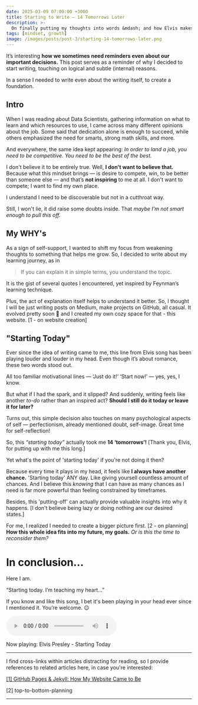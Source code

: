 ```yaml
---
date: 2025-03-09 07:00:00 +3000
title: Starting to Write — 14 Tomorrows Later
description: >-
  On finally putting my thoughts into words &mdash; and how Elvis makes me believe in endless possibilities.
tags: [mindset, growth]
image: /images/posts/post-3/starting-14-tomorrows-later.png
---
```


It’s interesting **how we sometimes need reminders even about our important decisions.** This post serves as a reminder of why I decided to start writing, touching on logical and subtle (internal) reasons.

In a sense I needed to write even about the writing itself, to create a foundation.

## Intro

When I was reading about Data Scientists, gathering information on what to learn and which resources to use, I came across many different opinions about the job. Some said that dedication alone is enough to succeed, while others emphasized the need for smarts, strong math skills, and more.

And everywhere, the same idea kept appearing: _In order to land a job, you need to be competitive. You need to be the best of the best._

I don't believe it to be entirely true. Well, **I don't want to believe that.** Because what this mindset brings &mdash; is desire to compete, win, to be better than someone else &mdash; and that’s **not inspiring** to me at all. I don't want to compete; I want to find my own place.

<p class="notation">I understand I need to be discoverable but not in a cutthroat way.</p>

Still, I won't lie, it did raise some doubts inside. That _maybe I’m not smart enough to pull this off._

## My WHY's

As a sign of self-support, I wanted to shift my focus from weakening thoughts to something that helps me grow. So, I decided to write about my learning journey, as in

> If you can explain it in simple terms, you understand the topic.

<p class="notation">It is the gist of several quotes I encountered, yet inspired by Feynman’s learning technique.</p>
Plus, the act of explanation itself helps to understand it better. So, I thought I will be just writing posts on Medium, make projects on GitHub, all casual. It evolved pretty soon 🤭 and I created my own cozy space for that - this website. [1 - on website creation]

## "Starting Today"

Ever since the idea of writing came to me, this line from Elvis song has been playing louder and louder in my head. Even though it’s about romance, these two words stood out.

All too familiar motivational lines — ‘Just do it!’ ‘Start now!’ — yes, yes, I know.

But what if I had the spark, and it slipped? And suddenly, writing feels like another _to-do_ rather than an inspired act? **Should I still do it today or leave it for later?**

Turns out, this simple decision also touches on many psychological aspects of self — perfectionism, already mentioned doubt, self-image. Great time for self-reflection!

So, this _“starting today”_ actually took me **14 ‘tomorrows’!** [Thank you, Elvis, for putting up with me this long.]

<p class="notation">Yet what's the point of 'starting today' if you're not doing it then?</p>

Because every time it plays in my head, it feels like **I always have another chance.** 'Starting today' ANY day. Like giving yoursell countless amount of chances. And I believe this _knowing_ that I can have as many chances as I need is far more powerful than feeling constrained by timeframes.

Besides, this 'putting-off' can actually provide valuable insights into why it happens. [I don't believe being lazy or doing nothing are our desired states.]

For me, I realized I needed to create a bigger picture first. [2 - on planning] **How this whole idea fits into my future, my goals.** _Or is this the time to reconsider them?_

# In conclusion…

Here I am.

<p class="notation">“Starting today. I’m teaching my heart…”</p>

If you know and like this song, I bet it's been playing in your head ever since I mentioned it. You’re welcome. 😉

<audio class="audio-player" controls>
  <source src="/assets/audio/elvis-starting-today.mp3" type="audio/mpeg">
  Your browser does not support the audio element.
</audio>
<p class="now-playing">Now playing: Elvis Presley - Starting Today</p>

---

<div class="end-comment">
  <p>I find cross-links within articles distracting for reading, so I provide references to related articles here, in case you're interested:</p>
  <p class="remove-space-below"><a href="/blog/github-pages-jekyll-how-my-website-came-to-be">[1] GitHub Pages & Jekyll: How My Website Came to Be</a></p>
  <p>[2] top-to-bottom-planning</p>
</div>

---
